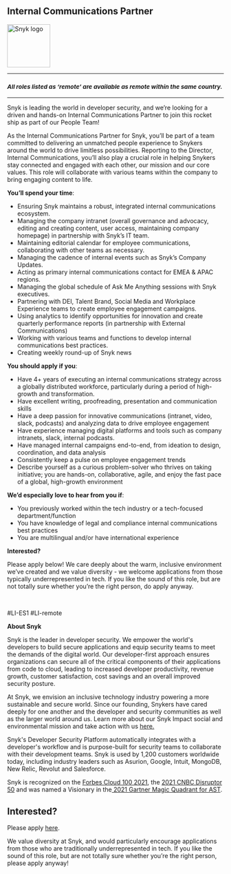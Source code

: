 Internal Communications Partner 
---

<img src="https://res.cloudinary.com/snyk/image/upload/v1537345894/press-kit/brand/logo-black.png" width="100" alt="Snyk logo" />

<hr>
<h3><em><strong><sub>All roles listed as ‘remote’ are available as remote within the same country.</sub></strong></em></h3>
<hr>
<p><span style="font-weight: 400;">Snyk is leading the world in developer security, and we’re looking for a driven and hands-on Internal Communications Partner to join this rocket ship as part of our People Team!&nbsp;</span></p>
<p><span style="font-weight: 400;">As the Internal Communications Partner for Snyk, you’ll be part of a team committed to delivering an unmatched people experience to Snykers around the world to drive limitless possibilities. Reporting to the Director, Internal Communications, you’ll also play a crucial role in helping Snykers stay connected and engaged with each other, our mission and our core values. This role will collaborate with various teams within the company to bring engaging content to life.&nbsp;</span></p>
<p><strong>You’ll spend your time</strong><span style="font-weight: 400;">:</span></p>
<ul>
<li style="font-weight: 400;"><span style="font-weight: 400;">Ensuring Snyk maintains a robust, integrated internal communications ecosystem.&nbsp;</span></li>
<li style="font-weight: 400;"><span style="font-weight: 400;">Managing the company intranet (overall governance and advocacy, editing and creating content, user access, maintaining company homepage) in partnership with Snyk’s IT team.</span></li>
<li style="font-weight: 400;"><span style="font-weight: 400;">Maintaining editorial calendar for employee communications, collaborating with other teams as necessary.</span></li>
<li style="font-weight: 400;"><span style="font-weight: 400;">Managing the cadence of internal events such as Snyk’s Company Updates.&nbsp;</span></li>
<li style="font-weight: 400;"><span style="font-weight: 400;">Acting as primary internal communications contact for EMEA &amp; APAC regions.</span></li>
<li style="font-weight: 400;"><span style="font-weight: 400;">Managing the global schedule of Ask Me Anything sessions with Snyk executives.&nbsp;</span></li>
<li style="font-weight: 400;"><span style="font-weight: 400;">Partnering with DEI, Talent Brand, Social Media and Workplace Experience teams to create employee engagement campaigns.&nbsp;</span></li>
<li style="font-weight: 400;"><span style="font-weight: 400;">Using analytics to identify opportunities for innovation and create quarterly performance reports (in partnership with External Communications)</span></li>
<li style="font-weight: 400;"><span style="font-weight: 400;">Working with various teams and functions to develop internal communications best practices.&nbsp;</span></li>
<li style="font-weight: 400;"><span style="font-weight: 400;">Creating weekly round-up of Snyk news&nbsp;</span></li>
</ul>
<p><strong>You should apply if you</strong><span style="font-weight: 400;">:</span></p>
<ul>
<li style="font-weight: 400;"><span style="font-weight: 400;">Have 4+ years of executing an internal communications strategy across a globally distributed workforce, particularly during a period of high-growth and transformation.</span></li>
<li style="font-weight: 400;"><span style="font-weight: 400;">Have excellent writing, proofreading, presentation and communication skills&nbsp;</span></li>
<li style="font-weight: 400;"><span style="font-weight: 400;">Have a deep passion for innovative communications (intranet, video, slack, podcasts) and analyzing data to drive employee engagement</span></li>
<li style="font-weight: 400;"><span style="font-weight: 400;">Have experience managing digital platforms and tools such as company intranets, slack, internal podcasts.&nbsp;</span></li>
<li style="font-weight: 400;"><span style="font-weight: 400;">Have managed internal campaigns end-to-end, from ideation to design, coordination, and data analysis</span></li>
<li style="font-weight: 400;"><span style="font-weight: 400;">Consistently keep a pulse on employee engagement trends&nbsp;&nbsp;</span></li>
<li style="font-weight: 400;"><span style="font-weight: 400;">Describe yourself as a curious problem-solver who thrives on taking initiative; you are hands-on, collaborative, agile, and enjoy the fast pace of a global, high-growth environment&nbsp;&nbsp;</span></li>
</ul>
<p><strong>We’d especially love to hear from you if</strong><span style="font-weight: 400;">:</span></p>
<ul>
<li style="font-weight: 400;"><span style="font-weight: 400;">You previously worked within the tech industry or a tech-focused department/function</span></li>
<li style="font-weight: 400;"><span style="font-weight: 400;">You have knowledge of legal and compliance internal communications best practices</span></li>
<li style="font-weight: 400;"><span style="font-weight: 400;">You are multilingual and/or have international experience&nbsp;</span></li>
</ul>
<p><strong>Interested?</strong></p>
<p><span style="font-weight: 400;">Please apply below! We care deeply about the warm, inclusive environment we’ve created and we value diversity - we welcome applications from those typically underrepresented in tech. If you like the sound of this role, but are not totally sure whether you’re the right person, do apply anyway.</span></p>
<p>&nbsp;</p>
<p><span style="font-weight: 400;">#LI-ES1 #LI-remote</span></p><div class="content-conclusion"><p><strong>About Snyk</strong></p>
<p><span style="font-weight: 400;">Snyk is the leader in developer security. We empower the world's developers to build secure applications and equip security teams to meet the demands of the digital world. Our developer-first approach ensures organizations can secure all of the critical components of their applications from code to cloud, leading to increased developer productivity, revenue growth, customer satisfaction, cost savings and an overall improved security posture.&nbsp;</span></p>
<p><span style="font-weight: 400;">At Snyk, we envision an inclusive technology industry powering a more sustainable and secure world.</span> <span style="font-weight: 400;">Since our founding, Snykers have cared deeply for one another and the developer and security communities as well as the larger world around us. Learn more about our Snyk Impact social and environmental mission and take action with us </span><a href="https://snyk.io/about/snyk-impact/"><span style="font-weight: 400;">here.</span></a></p>
<p><span style="font-weight: 400;">Snyk's Developer Security Platform automatically integrates with a developer's workflow and is purpose-built for security teams to collaborate with their development teams. Snyk is used by 1,200 customers worldwide today, including industry leaders such as Asurion, Google, Intuit, MongoDB, New Relic, Revolut and Salesforce.</span></p>
<p><span style="font-weight: 400;">Snyk is recognized on the </span><a href="https://www.forbes.com/cloud100/#6f24b5ba5f94"><span style="font-weight: 400;">Forbes Cloud 100 2021</span></a><span style="font-weight: 400;">, the </span><a href="https://www.cnbc.com/2021/05/25/these-are-the-2021-cnbc-disruptor-50-companies.html"><span style="font-weight: 400;">2021 CNBC Disruptor 50</span></a><span style="font-weight: 400;"> and was named a Visionary in the</span><a href="https://snyk.io/blog/snyk-visionary-2021-gartner-magic-quadrant-for-ast/"><span style="font-weight: 400;"> 2021 Gartner Magic Quadrant for AST</span></a><span style="font-weight: 400;">.</span></p></div>

Interested?
---

Please apply [here](https://boards.greenhouse.io/snyk/jobs/6022287002#app).

We value diversity at Snyk, and would particularly encourage applications from those who are traditionally underrepresented in tech.
If you like the sound of this role, but are not totally sure whether you’re the right person, please apply anyway!
